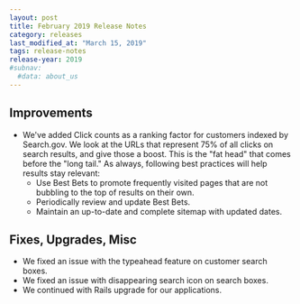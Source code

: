```yaml
---
layout: post
title: February 2019 Release Notes
category: releases
last_modified_at: "March 15, 2019"
tags: release-notes
release-year: 2019
#subnav:
  #data: about_us
---
```


## Improvements

* We've added Click counts as a ranking factor for customers indexed by Search.gov. We look at the URLs that represent 75% of all clicks on search results, and give those a boost. This is the "fat head" that comes before the "long tail." As always, following best practices will help results stay relevant:
  * Use Best Bets to promote frequently visited pages that are not bubbling to the top of results on their own.
  * Periodically review and update Best Bets.
  * Maintain an up-to-date and complete sitemap with updated <lastmod> dates.

## Fixes, Upgrades, Misc

* We fixed an issue with the typeahead feature on customer search boxes.
* We fixed an issue with disappearing search icon on search boxes.
* We continued with Rails upgrade for our applications.
